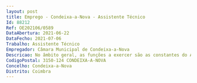 ```yaml
--- 
layout: post
title: Emprego - Condeixa-a-Nova - Assistente Técnico
Id: 88212
Ref: OE202106/0589
DataAbertura: 2021-06-22
DataFecho: 2021-07-06
Trabalho: Assistente Técnico
Empregador: Câmara Municipal de Condeixa-a-Nova
Descricao: No âmbito geral, as funções a exercer são as constantes do Anexo a que se refere o nº2 do artigo 88º da LTFP, de acordo com o conteúdo funcional da categoria de Assistente Técnico correspondente ao grau 2 de complexidade, nomeadamente, manter, atualizados e organizados os processos individuais dos trabalhadores da autarquia, de acordo com a legislação em vigor  Assegurar e manter atualizado o cadastro de pessoal, bem como o registo e controlo de assiduidade  Executar as ações administrativas relativas ao recrutamento e cessação de funções do pessoal  Lavrar contratos de pessoal e termos de posse  Instruir todos os processos referentes a prestações sociais dos funcionários, nomeadamente os relativos a abonos de família e prestações complementares, ADSE, Caixa Geral de Aposentações e Segurança Social  Processar vencimentos e remunerações complementares  Elaborar o mapa de férias do pessoal, bem como informar os serviços do número de dias de férias a que cada um tem direito a gozar em cada ano  Organizar os processos de acidentes em serviço  Elaborar anualmente o balanço social  Apoiar a instrução de processos de inquérito, disciplinares e outros  Executar mapas, estatísticas ou informações sobre todo o serviço desta secção  Remeter todas as informações pedidas por Entidades da Administração Central  Exercer as demais funções que lhe forem cometidas por lei ou despacho superior.
CodigoPostal: 3150-124 CONDEIXA-A-NOVA
Concelho: Condeixa-a-Nova
Distrito: Coimbra
--- 
```

